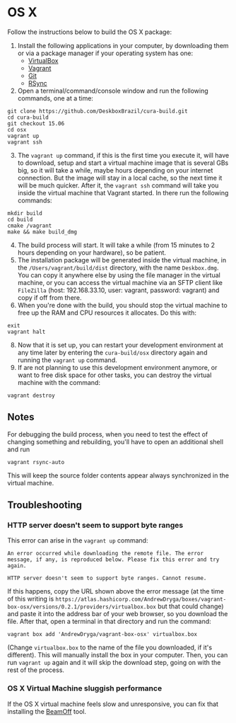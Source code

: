 # OS X
Follow the instructions below to build the OS X package:

1. Install the following applications in your computer, by downloading them or via a package manager if your operating system has one:
    * [VirtualBox](https://www.virtualbox.org/wiki/Downloads)
    * [Vagrant](https://www.vagrantup.com/downloads.html)
    * [Git](https://git-scm.com/downloads)
    * [RSync](https://rsync.samba.org/download.html)
2. Open a terminal/command/console window and run the following commands, one at a time:
```shell
git clone https://github.com/DeskboxBrazil/cura-build.git
cd cura-build
git checkout 15.06
cd osx
vagrant up
vagrant ssh
```
3. The `vagrant up` command, if this is the first time you execute it, will have to download, setup and start a virtual machine image that is several GBs big, so it will take a while, maybe hours depending on your internet connection. But the image will stay in a local cache, so the next time it will be much quicker. After it, the `vagrant ssh` command will take you inside the virtual machine that Vagrant started. In there run the following commands:
```shell
mkdir build
cd build
cmake /vagrant
make && make build_dmg
```
4. The build process will start. It will take a while (from 15 minutes to 2 hours depending on your hardware), so be patient.
6. The installation package will be generated inside the virtual machine, in the `/Users/vagrant/build/dist` directory, with the name `Deskbox.dmg`. You can copy it anywhere else by using the file manager in the virtual machine, or you can access the virtual machine via an SFTP client like `FileZilla` (host: 192.168.33.10, user: vagrant, password: vagrant) and copy if off from there.
7. When you're done with the build, you should stop the virtual machine to free up the RAM and CPU resources it allocates. Do this with:
```shell
exit
vagrant halt
```
8. Now that it is set up, you can restart your development environment at any time later by entering the `cura-build/osx` directory again and running the `vagrant up` command.
9. If are not planning to use this development environment anymore, or want to free disk space for other tasks, you can destroy the virtual machine with the command:
```shell
vagrant destroy
```

## Notes
For debugging the build process, when you need to test the effect of changing something and rebuilding, you'll have to open an additional shell and run
```shell
vagrant rsync-auto
```
This will keep the source folder contents appear always synchronized in the virtual machine.

## Troubleshooting

### HTTP server doesn't seem to support byte ranges
This error can arise in the `vagrant up` command:
```
An error occurred while downloading the remote file. The error
message, if any, is reproduced below. Please fix this error and try
again.

HTTP server doesn't seem to support byte ranges. Cannot resume.
```
If this happens, copy the URL shown above the error message (at the time of this writing is `https://atlas.hashicorp.com/AndrewDryga/boxes/vagrant-box-osx/versions/0.2.1/providers/virtualbox.box` but that could change) and paste it into the address bar of your web browser, so you download the file. After that, open a terminal in that directory and run the command:
```shell
vagrant box add 'AndrewDryga/vagrant-box-osx' virtualbox.box
```
(Change `virtualbox.box` to the name of the file you downloaded, if it's different). This will manually install the box in your computer. Then, you can run `vagrant up` again and it will skip the download step, going on with the rest of the process.

### OS X Virtual Machine sluggish performance
If the OS X virtual machine feels slow and unresponsive, you can fix that installing the [BeamOff](https://raw.githubusercontent.com/rtrouton/rtrouton_scripts/master/rtrouton_scripts/fix_yosemite_vm_graphic_performance/installer/fix_yosemite_vm_graphic_performance.zip) tool.
